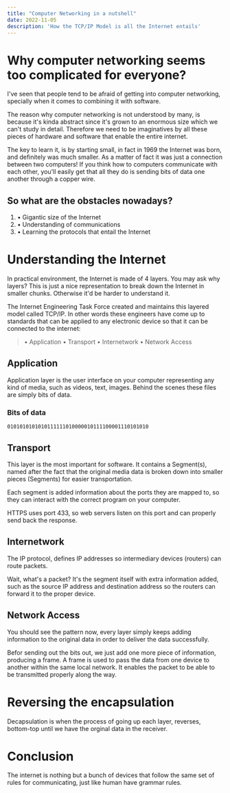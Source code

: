 ```yaml
---
title: "Computer Networking in a nutshell"
date: 2022-11-05
description: 'How the TCP/IP Model is all the Internet entails'
---
```


# Why computer networking seems too complicated for everyone?
I've seen that people tend to be afraid of getting into computer networking, specially when it comes to combining it with software.

The reason why computer networking is not understood by many, is because it's kinda abstract since it's grown to an enormous size which we can't study in detail. Therefore we need to be imaginatives by  all these pieces of hardware and software that enable the entire internet.

The key to learn it, is by starting small, in fact in 1969 the Internet was born, and definitely was much smaller. As a matter of fact it was just a connection between two computers! If you think how to computers communicate with each other, you'll easily get that all they do is sending bits of data one another through a copper wire.

## So what are the obstacles nowadays?

1. • Gigantic size of the Internet
2. • Understanding of communications
3.  • Learning the protocols that entail the Internet

# Understanding the Internet

In practical environment, the Internet is made of 4 layers. You may ask why layers? This is just a nice representation to break down the Internet in smaller chunks. Otherwise it'd be harder to understand it.

The Internet Engineering Task Force created and maintains this layered model called TCP/IP. In other words these engineers have come up to standards that can be applied to any electronic device so that it can be connected to the internet:

> • Application
> • Transport
> • Internetwork
> • Network Access

## Application

Application layer is the user interface on your computer representing any kind of media, such as videos, text, images. Behind the scenes these files are simply bits of data.

### Bits of data
```
0101010101010111111010000010111100001110101010
```

## Transport

This layer is the most important for software. It contains a Segment(s), named after the fact that the original media data is broken down into smaller pieces (Segments) for easier transportation.

Each segment is added information about the ports they are mapped to, so they can interact with the correct program on your computer.

HTTPS uses port 433, so web servers listen on this port and can properly send back the response.

## Internetwork

The IP protocol, defines IP addresses so intermediary devices (routers) can route packets.

Wait, what's a packet? It's the segment itself with extra information added, such as the source IP address and destination address so the routers can forward it to the proper device.

## Network Access

You should see the pattern now, every layer simply keeps adding information to the original data in order to deliver the data successfully.

Befor sending out the bits out, we just add one more piece of information, producing a frame. A frame is used to pass the data from one device to another within the same local network. It enables the packet to be able to be transmitted properly along the way.

# Reversing the encapsulation

Decapsulation is when the process of going up each layer, reverses, bottom-top until we have the orginal data in the receiver.

# Conclusion

The internet is nothing but a bunch of devices that follow the same set of rules for communicating, just like human have grammar rules.

